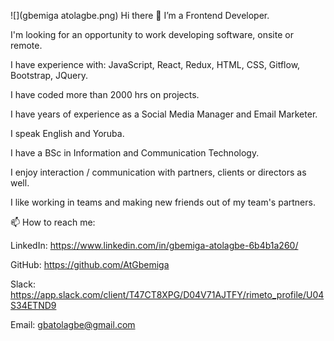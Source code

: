 ![](gbemiga atolagbe.png)
Hi there 👋
I’m a Frontend Developer.

I'm looking for an opportunity to work developing software, onsite or remote.

I have experience with: JavaScript, React, Redux, HTML, CSS, Gitflow, Bootstrap, JQuery.

I have coded more than 2000 hrs on projects.

I have years of experience as a Social Media Manager and Email Marketer.

I speak English and Yoruba.

I have a BSc in Information and Communication Technology.

I enjoy interaction / communication with partners, clients or directors as well.

I like working in teams and making new friends out of my team's partners.

📫 How to reach me:

LinkedIn: https://www.linkedin.com/in/gbemiga-atolagbe-6b4b1a260/

GitHub: https://github.com/AtGbemiga

Slack: https://app.slack.com/client/T47CT8XPG/D04V71AJTFY/rimeto_profile/U04S34ETND9

Email: gbatolagbe@gmail.com
